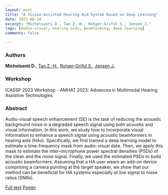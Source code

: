 ```yaml
---
layout: post
title: "A Vision-Assisted Hearing Aid System Based on Deep Learning"
date: 2023-06-10
excerpt: "Michelsanti D., Tan Z.-H., Rotger-Griful S., Jensen J."
tags: [Audio-visual, hearing aids, beamforming, deep learning]
comments: false

---
```


### Authors

**Michelsanti D.**, [Tan Z.-H.](http://kom.aau.dk/~zt/), [Rotger-Griful S.](https://sites.google.com/site/sergirotger/), [Jensen J.](http://kom.aau.dk/~jje/)

### Workshop

ICASSP 2023 Workshop - AMHAT 2023: Advances in Multimodal Hearing Assistive Technologies

### Abstract

Audio-visual speech enhancement (SE) is the task of reducing the acoustic background noise in a degraded speech signal using both acoustic and visual information. In this work, we study how to incorporate visual information to enhance a speech signal using acoustic beamformers in hearing aids (HAs). Specifically, we first trained a deep learning model to estimate a time-frequency mask from audio-visual data. Then, we apply this mask to estimate the inter-microphone power spectral densities (PSDs) of the clean and the noise signal. Finally, we used the estimated PSDs to build acoustic beamformers. Assuming that a HA user wears an add-on device comprising a camera pointing at the target speaker, we show that our method can be beneficial for HA systems especially at low signal to noise ratios (SNRs).

[Full text](https://ieeexplore.ieee.org/abstract/document/10193370) [Poster](https://github.com/danmic/danmic.github.io/raw/master/assets/img/poster_amhat.pdf)  